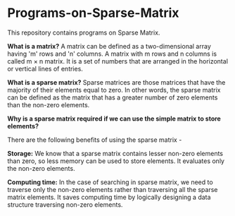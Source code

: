 # Programs-on-Sparse-Matrix
This repository contains programs on Sparse Matrix.

<b>What is a matrix?</b>
A matrix can be defined as a two-dimensional array having 'm' rows and 'n' columns. A matrix with m rows and n columns is called m × n matrix. It is a set of numbers that are arranged in the horizontal or vertical lines of entries.

<b>What is a sparse matrix?</b>
Sparse matrices are those matrices that have the majority of their elements equal to zero. In other words, the sparse matrix can be defined as the matrix that has a greater number of zero elements than the non-zero elements.

<b>Why is a sparse matrix required if we can use the simple matrix to store elements?</b>

There are the following benefits of using the sparse matrix -

<b>Storage:</b> We know that a sparse matrix contains lesser non-zero elements than zero, so less memory can be used to store elements. 
         It evaluates only the non-zero elements.

<b>Computing time:</b> In the case of searching in sparse matrix, we need to traverse only the non-zero elements rather than traversing all the sparse matrix elements. 
                It saves computing time by logically designing a data structure traversing non-zero elements.
